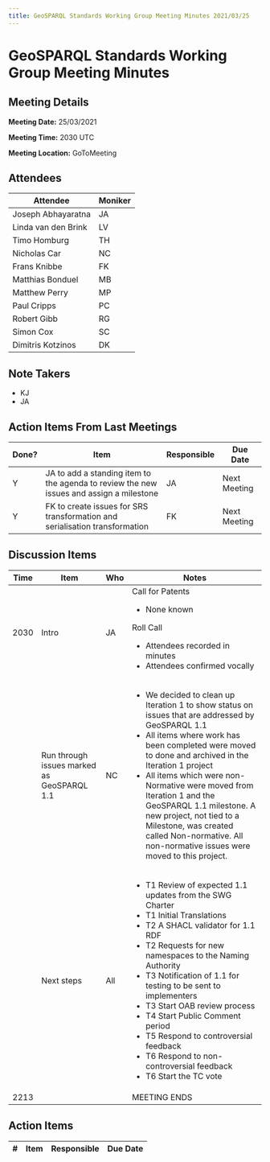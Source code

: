 ```yaml
---
title: GeoSPARQL Standards Working Group Meeting Minutes 2021/03/25
---
```

# GeoSPARQL Standards Working Group Meeting Minutes
## Meeting Details
**Meeting Date:** 25/03/2021

**Meeting Time:** 2030 UTC

**Meeting Location:** GoToMeeting  

## Attendees
Attendee | Moniker |
---- | ---- |
Joseph Abhayaratna | JA |
Linda van den Brink | LV |
Timo Homburg | TH |
Nicholas Car | NC |
Frans Knibbe | FK |
Matthias Bonduel | MB |
Matthew Perry | MP |
Paul Cripps | PC |
Robert Gibb | RG |
Simon Cox | SC |
Dimitris Kotzinos | DK |


## Note Takers
- KJ
- JA

## Action Items From Last Meetings
Done? | Item | Responsible | Due Date |
---- | ---- | ---- | --- |
Y | JA to add a standing item to the agenda to review the new issues and assign a milestone | JA | Next Meeting |
Y | FK to create issues for SRS transformation and serialisation transformation | FK | Next Meeting |

## Discussion Items
Time | Item | Who | Notes |
---- | ---- | ---- | ---- |
2030 | Intro | JA | Call for Patents<ul><li>None known</li></ul>Roll Call<ul><li>Attendees recorded in minutes</li><li>Attendees confirmed vocally</li></ul> |
<br/> | Run through issues marked as GeoSPARQL 1.1 | NC | <ul><li>We decided to clean up Iteration 1 to show status on issues that are addressed by GeoSPARQL 1.1</li><li>All items where work has been completed were moved to done and archived in the Iteration 1 project</li><li>All items which were non-Normative were moved from Iteration 1 and the GeoSPARQL 1.1 milestone. A new project, not tied to a Milestone, was created called Non-normative. All non-normative issues were moved to this project.</li></ul> |
<br/> | Next steps | All | <ul><li> T1 Review of expected 1.1 updates from the SWG Charter</li><li> T1 Initial Translations</li><li> T2 A SHACL validator for 1.1 RDF</li><li> T2 Requests for new namespaces to the Naming Authority</li><li> T3 Notification of 1.1 for testing to be sent to implementers</li><li> T3 Start OAB review process</li><li> T4 Start Public Comment period</li><li> T5 Respond to controversial feedback</li><li> T6 Respond to non-controversial feedback</li><li> T6 Start the TC vote</li></ul> |
2213 | | | MEETING ENDS |

## Action Items
\# | Item | Responsible | Due Date |
---- | ---- | ---- | ---- |
